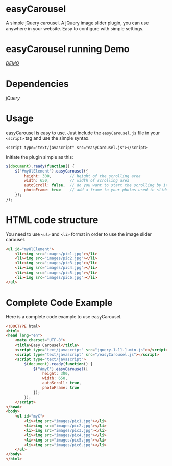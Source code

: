 easyCarousel
============

A simple jQuery carousel. A jQuery image slider plugin, you can use anywhere in your website. Easy to configure with simple settings.

easyCarousel running Demo
============

*[DEMO](http://www.findnetspeed.com/demo.html)*

Dependencies
============

*jQuery*

Usage
=====

easyCarousel is easy to use. Just include the <code>easyCarousel.js</code> file in your `<script>` tag and use the simple syntax.

`<script type="text/javascript" src="easyCarousel.js"></script>`

Initiate the plugin simple as this:

```javascript
$(document).ready(function() {
    $("#myUlElement").easyCarousel({
        height: 300,        // height of the scrolling area
        width: 650,         // width of scrolling area
        autoScroll: false,  // do you want to start the scrolling by itself
        photoFrame: true    // add a frame to your photos used in slider
    });
});
```

HTML code structure
===================

You need to use `<ul>` and `<li>` format in order to use the image slider carousel.

```html
<ul id="myUlElement">
    <li><img src="images/pic1.jpg"></li>
    <li><img src="images/pic2.jpg"></li>
    <li><img src="images/pic3.jpg"></li>
    <li><img src="images/pic4.jpg"></li>
    <li><img src="images/pic5.jpg"></li>
    <li><img src="images/pic6.jpg"></li>
</ul>
```

Complete Code Example
=====================

Here is a complete code example to use easyCarousel.
```html
<!DOCTYPE html>
<html>
<head lang="en">
    <meta charset="UTF-8">
    <title>Easy Carousel</title>
    <script type="text/javascript" src="jquery-1.11.1.min.js"></script>
    <script type="text/javascript" src="/easyCarousel.js"></script>
    <script type="text/javascript">
        $(document).ready(function() {
            $("#myC").easyCarousel({
                height: 300,
                width: 650,
                autoScroll: true,
                photoFrame: true
            });
        });
    </script>
</head>
<body>
    <ul id="myC">
        <li><img src="images/pic1.jpg"></li>
        <li><img src="images/pic2.jpg"></li>
        <li><img src="images/pic3.jpg"></li>
        <li><img src="images/pic4.jpg"></li>
        <li><img src="images/pic5.jpg"></li>
        <li><img src="images/pic6.jpg"></li>
    </ul>
</body>
</html>
```




